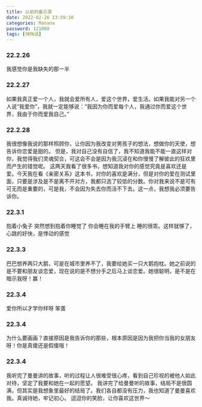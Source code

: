 ```yaml
---
title: 以前的备忘录
date: 2022-02-26 13:59:10
categories: Manana
password: 121008 
tags: [悄悄话]
---
```


### 22.2.26

我感觉你是我缺失的那一半

### 22.2.27

如果我真正爱一个人，我就会爱所有人，爱这个世界，爱生活。如果我能对另一个人说“我爱你”，我就一定能够说：“我因为你而爱每个人，我通过你而爱这个世界，我由于你而爱我自己。”

### 22.2.28

我很想像我说的那样照顾你，让你因为我改变对男孩子的想法，想做你的天使，想告诉你恋爱是甜的。
但是，我对自己没有自信了，我不知道我能不能一直这样对你，我觉得我们灵魂契合，可这会不会是因为我沉浸在和你慢慢了解彼此的狂欢里而产生的错觉呢。
这两天我看了很多书，想知道我对你的感觉究竟是喜欢还是爱。今天我在看《亲密关系》这本书，对你的喜欢是满分，但是对你的爱在测试里面，只要是涉及是不是离不开对方，我都只选了较低的分数。你对我来说不是可有可无而是重要的，可是我，不会因为失去你而活不下去。这一点，我想我必须要告诉你。

### 22.3.1

抱着小兔子 突然想到抱着你睡觉了 你会睡在我的手臂上 睡的很乖。这样就够了，心跳的好快，是悸动的感觉

### 22.3.3

巴巴想养两只大鹅，可是在城市里养不了，我要给她买一只大鹅抱枕。她之前说的是不要和朋友谈恋爱，现在说的是不想分手之后马上谈恋爱。她很聪明，是不是在暗示我呀！赢！

### 22.3.4

爱你所以才学你样呀 笨蛋

### 22.3.4

为什么要画画？直接原因是我告诉你的那些，根本原因是因为我把你当我的女朋友呀！你是真傻还是假傻哦！

### 22.3.4

我听完了曼曼讲的故事，听的过程让人很难受很心疼，看到自己珍视的被他人如此对待，坚定了我要和她在一起的愿望。 我讲完了给曼曼听的故事，结局不是很圆满，但其实是我想象里最好的结局了。我们各自都没有压力，我也知道了曼曼喜欢我。真诚待她，牢记初心。 逗逗你的笑脸，让你喜欢这世界～
